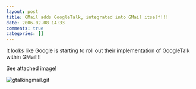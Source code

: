 ```yaml
---
layout: post
title: GMail adds GoogleTalk, integrated into GMail itself!!!
date: 2006-02-08 14:33
comments: true
categories: []
---
```

It looks like Google is starting to roll out their implementation of GoogleTalk within GMail!!!

See attached image!

<img alt="gtalkingmail.gif" id="image1023" src="http://www.peterfilias.com/wordpress/wp-content/uploads/2006/02/gtalkingmail.gif" />
